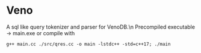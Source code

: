 # Veno
A sql like query tokenizer and parser for VenoDB.\n
Precompiled executable -> main.exe or compile with
```
g++ main.cc ./src/qres.cc -o main -lstdc++ -std=c++17; ./main
```
